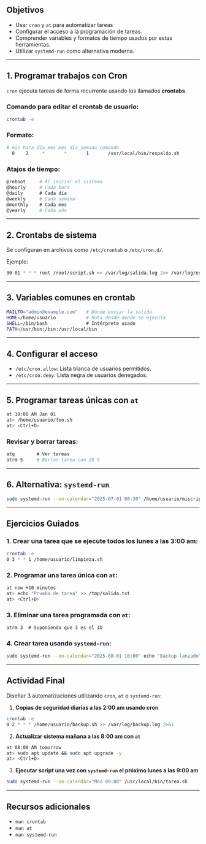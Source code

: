 
## Objetivos

- Usar `cron` y `at` para automatizar tareas
- Configurar el acceso a la programación de tareas.
- Comprender variables y formatos de tiempo usados por estas herramientas.
- Utilizar `systemd-run` como alternativa moderna.

---
## 1. Programar trabajos con Cron

`cron` ejecuta tareas de forma recurrente usando los llamados **crontabs**.
### Comando para editar el crontab de usuario:

```bash
crontab -e
```
### Formato:

```bash
# min hora día_mes mes día_semana comando
  0    2     *       *       1       /usr/local/bin/respaldo.sh
```
### Atajos de tiempo:

```bash
@reboot     # Al iniciar el sistema
@hourly     # Cada hora
@daily      # Cada día
@weekly     # Cada semana
@monthly    # Cada mes
@yearly     # Cada año
```

---
## 2. Crontabs de sistema

Se configuran en archivos como `/etc/crontab` o `/etc/cron.d/`.

Ejemplo:

```bash
30 01 * * * root /root/script.sh >> /var/log/salida.log 2>> /var/log/errores.log
```

---
## 3. Variables comunes en crontab

```bash
MAILTO="admin@example.com"   # Dónde enviar la salida
HOME=/home/usuario           # Ruta desde donde se ejecuta
SHELL=/bin/bash              # Intérprete usado
PATH=/usr/bin:/bin:/usr/local/bin
```

---
## 4. Configurar el acceso
- `/etc/cron.allow`: Lista blanca de usuarios permitidos.
- `/etc/cron.deny`: Lista negra de usuarios denegados.

---
## 5. Programar tareas únicas con `at`

```bash
at 10:00 AM Jan 01
at> /home/usuario/foo.sh
at> <Ctrl+D>
```
### Revisar y borrar tareas:

```bash
atq        # Ver tareas
atrm 5     # Borrar tarea con ID 5
```

---
## 6. Alternativa: `systemd-run`

```bash
sudo systemd-run --on-calendar="2025-07-01 08:30" /home/usuario/miscript.sh
```

---
## Ejercicios Guiados

### 1. Crear una tarea que se ejecute todos los lunes a las 3:00 am:

```bash
crontab -e
0 3 * * 1 /home/usuario/limpieza.sh
```
### 2. Programar una tarea única con `at`:

```bash
at now +10 minutes
at> echo "Prueba de tarea" >> /tmp/salida.txt
at> <Ctrl+D>
```
### 3. Eliminar una tarea programada con `at`:

```bash
atrm 3  # Suponiendo que 3 es el ID
```
### 4. Crear tarea usando `systemd-run`:

```bash
sudo systemd-run --on-calendar="2025-08-01 10:00" echo "Backup lanzado"
```

---
## Actividad Final

Diseñar 3 automatizaciones utilizando `cron`, `at` o `systemd-run`:

1. **Copias de seguridad diarias a las 2:00 am usando cron**

```bash
crontab -e
0 2 * * * /home/usuario/backup.sh >> /var/log/backup.log 2>&1
```

2. **Actualizar sistema mañana a las 8:00 am con `at`**

```bash
at 08:00 AM tomorrow
at> sudo apt update && sudo apt upgrade -y
at> <Ctrl+D>
```

3. **Ejecutar script una vez con `systemd-run` el próximo lunes a las 9:00 am**

```bash
sudo systemd-run --on-calendar="Mon 09:00" /usr/local/bin/tarea.sh
```

---
## Recursos adicionales

- `man crontab`
- `man at`
- `man systemd-run`